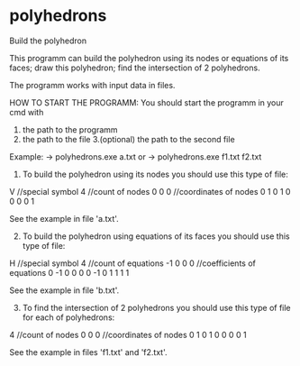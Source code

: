 # polyhedrons
Build the polyhedron

This programm can build the polyhedron using its nodes or equations of its faces; draw this polyhedron; find the intersection of 2 polyhedrons.

The programm works with input data in files.

HOW TO START THE PROGRAMM:
You should start the programm in your cmd with
1. the path to the programm
2. the path to the file
3.(optional) the path to the second file

Example: 
-> polyhedrons.exe a.txt
 or
-> polyhedrons.exe f1.txt f2.txt

1. To build the polyhedron using its nodes you should use this type of file:

  V            //special symbol
  4            //count of nodes
  0 0 0        //coordinates of nodes
  0 1 0
  1 0 0
  0 0 1
  
  See the example in file 'a.txt'.
  
2. To build the polyhedron using equations of its faces you should use this type of file:

  H            //special symbol
  4            //count of equations
  -1  0  0  0  //coefficients of equations
   0 -1  0  0
   0  0 -1  0
   1  1  1  1
   
  See the example in file 'b.txt'.
  
3. To find the intersection of 2 polyhedrons you should use this type of file for each of polyhedrons:

  4            //count of nodes
  0 0 0        //coordinates of nodes
  0 1 0
  1 0 0
  0 0 1
  
  See the example in files 'f1.txt' and 'f2.txt'.
